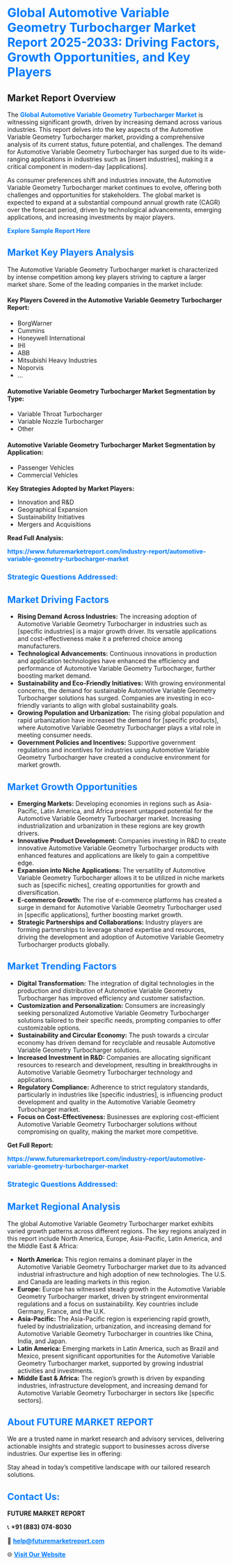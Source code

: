 <h1 style="color: #007BFF;">Global Automotive Variable Geometry Turbocharger Market Report 2025-2033: Driving Factors, Growth Opportunities, and Key Players</h1>

<section id="overview">
<h2>Market Report Overview</h2>
<p>The <a href="https://www.futuremarketreport.com/industry-report/automotive-variable-geometry-turbocharger-market" style="color: #007BFF; text-decoration: none;"><strong>Global Automotive Variable Geometry Turbocharger Market</strong></a> is witnessing significant growth, driven by increasing demand across various industries. This report delves into the key aspects of the Automotive Variable Geometry Turbocharger market, providing a comprehensive analysis of its current status, future potential, and challenges. The demand for Automotive Variable Geometry Turbocharger has surged due to its wide-ranging applications in industries such as [insert industries], making it a critical component in modern-day [applications].</p>
<p>As consumer preferences shift and industries innovate, the Automotive Variable Geometry Turbocharger market continues to evolve, offering both challenges and opportunities for stakeholders. The global market is expected to expand at a substantial compound annual growth rate (CAGR) over the forecast period, driven by technological advancements, emerging applications, and increasing investments by major players.</p>
</section>

<section id="overview">
<p><a href="https://www.futuremarketreport.com/request-sample/reportId=89236" style="color: #007BFF; text-decoration: none;"><strong>Explore Sample Report Here</strong></a></p>
</section>

<section id="key-players">
<h2 style="color: #007BFF;">Market Key Players Analysis</h2>
<p>The Automotive Variable Geometry Turbocharger market is characterized by intense competition among key players striving to capture a larger market share. Some of the leading companies in the market include:</p>
<h4>Key Players Covered in the Automotive Variable Geometry Turbocharger Report:</h4>
<ul><li>BorgWarner</li><li>Cummins</li><li>Honeywell International</li><li>IHI</li><li>ABB</li><li>Mitsubishi Heavy Industries</li><li>Noporvis</li><li>...</li></ul>
<h4>Automotive Variable Geometry Turbocharger Market Segmentation by Type:</h4>
<ul><li>Variable Throat Turbocharger</li><li>Variable Nozzle Turbocharger</li><li>Other</li></ul>

<h4>Automotive Variable Geometry Turbocharger Market Segmentation by Application:</h4>
<ul><li>Passenger Vehicles</li><li>Commercial Vehicles</li></ul>
<p><strong>Key Strategies Adopted by Market Players:</strong></p>
<ul>
<li>Innovation and R&D</li>
<li>Geographical Expansion</li>
<li>Sustainability Initiatives</li>
<li>Mergers and Acquisitions</li>
</ul>
</section>

<section>
<p><strong>Read Full Analysis: </strong></p><a href="https://www.futuremarketreport.com/industry-report/automotive-variable-geometry-turbocharger-market" style="color: #007BFF; text-decoration: none;"><strong>https://www.futuremarketreport.com/industry-report/automotive-variable-geometry-turbocharger-market</strong></a>
<h3 style="color: #007BFF;">Strategic Questions Addressed:</h3>
</section>

<section id="driving-factors">
<h2 style="color: #007BFF;">Market Driving Factors</h2>
<ul>
<li><strong>Rising Demand Across Industries:</strong> The increasing adoption of Automotive Variable Geometry Turbocharger in industries such as [specific industries] is a major growth driver. Its versatile applications and cost-effectiveness make it a preferred choice among manufacturers.</li>
<li><strong>Technological Advancements:</strong> Continuous innovations in production and application technologies have enhanced the efficiency and performance of Automotive Variable Geometry Turbocharger, further boosting market demand.</li>
<li><strong>Sustainability and Eco-Friendly Initiatives:</strong> With growing environmental concerns, the demand for sustainable Automotive Variable Geometry Turbocharger solutions has surged. Companies are investing in eco-friendly variants to align with global sustainability goals.</li>
<li><strong>Growing Population and Urbanization:</strong> The rising global population and rapid urbanization have increased the demand for [specific products], where Automotive Variable Geometry Turbocharger plays a vital role in meeting consumer needs.</li>
<li><strong>Government Policies and Incentives:</strong> Supportive government regulations and incentives for industries using Automotive Variable Geometry Turbocharger have created a conducive environment for market growth.</li>
</ul>
</section>

<section id="growth-opportunities">
<h2 style="color: #007BFF;">Market Growth Opportunities</h2>
<ul>
<li><strong>Emerging Markets:</strong> Developing economies in regions such as Asia-Pacific, Latin America, and Africa present untapped potential for the Automotive Variable Geometry Turbocharger market. Increasing industrialization and urbanization in these regions are key growth drivers.</li>
<li><strong>Innovative Product Development:</strong> Companies investing in R&D to create innovative Automotive Variable Geometry Turbocharger products with enhanced features and applications are likely to gain a competitive edge.</li>
<li><strong>Expansion into Niche Applications:</strong> The versatility of Automotive Variable Geometry Turbocharger allows it to be utilized in niche markets such as [specific niches], creating opportunities for growth and diversification.</li>
<li><strong>E-commerce Growth:</strong> The rise of e-commerce platforms has created a surge in demand for Automotive Variable Geometry Turbocharger used in [specific applications], further boosting market growth.</li>
<li><strong>Strategic Partnerships and Collaborations:</strong> Industry players are forming partnerships to leverage shared expertise and resources, driving the development and adoption of Automotive Variable Geometry Turbocharger products globally.</li>
</ul>
</section>

<section id="trending-factors">
<h2 style="color: #007BFF;">Market Trending Factors</h2>
<ul>
<li><strong>Digital Transformation:</strong> The integration of digital technologies in the production and distribution of Automotive Variable Geometry Turbocharger has improved efficiency and customer satisfaction.</li>
<li><strong>Customization and Personalization:</strong> Consumers are increasingly seeking personalized Automotive Variable Geometry Turbocharger solutions tailored to their specific needs, prompting companies to offer customizable options.</li>
<li><strong>Sustainability and Circular Economy:</strong> The push towards a circular economy has driven demand for recyclable and reusable Automotive Variable Geometry Turbocharger solutions.</li>
<li><strong>Increased Investment in R&D:</strong> Companies are allocating significant resources to research and development, resulting in breakthroughs in Automotive Variable Geometry Turbocharger technology and applications.</li>
<li><strong>Regulatory Compliance:</strong> Adherence to strict regulatory standards, particularly in industries like [specific industries], is influencing product development and quality in the Automotive Variable Geometry Turbocharger market.</li>
<li><strong>Focus on Cost-Effectiveness:</strong> Businesses are exploring cost-efficient Automotive Variable Geometry Turbocharger solutions without compromising on quality, making the market more competitive.</li>
</ul>
</section>

<section>
<p><strong>Get Full Report: </strong></p><a href="https://www.futuremarketreport.com/industry-report/automotive-variable-geometry-turbocharger-market" style="color: #007BFF; text-decoration: none;"><strong>https://www.futuremarketreport.com/industry-report/automotive-variable-geometry-turbocharger-market</strong></a>
<h3 style="color: #007BFF;">Strategic Questions Addressed:</h3>
</section>


<section id="regional-analysis">
<h2 style="color: #007BFF;">Market Regional Analysis</h2>
<p>The global Automotive Variable Geometry Turbocharger market exhibits varied growth patterns across different regions. The key regions analyzed in this report include North America, Europe, Asia-Pacific, Latin America, and the Middle East & Africa:</p>
<ul>
<li><strong>North America:</strong> This region remains a dominant player in the Automotive Variable Geometry Turbocharger market due to its advanced industrial infrastructure and high adoption of new technologies. The U.S. and Canada are leading markets in this region.</li>
<li><strong>Europe:</strong> Europe has witnessed steady growth in the Automotive Variable Geometry Turbocharger market, driven by stringent environmental regulations and a focus on sustainability. Key countries include Germany, France, and the U.K.</li>
<li><strong>Asia-Pacific:</strong> The Asia-Pacific region is experiencing rapid growth, fueled by industrialization, urbanization, and increasing demand for Automotive Variable Geometry Turbocharger in countries like China, India, and Japan.</li>
<li><strong>Latin America:</strong> Emerging markets in Latin America, such as Brazil and Mexico, present significant opportunities for the Automotive Variable Geometry Turbocharger market, supported by growing industrial activities and investments.</li>
<li><strong>Middle East & Africa:</strong> The region’s growth is driven by expanding industries, infrastructure development, and increasing demand for Automotive Variable Geometry Turbocharger in sectors like [specific sectors].</li>
</ul>
</section>

<footer>
<h2 style="color: #007BFF;">About FUTURE MARKET REPORT</h2>
<p>We are a trusted name in market research and advisory services, delivering actionable insights and strategic support to businesses across diverse industries. Our expertise lies in offering:</p>

<p>Stay ahead in today’s competitive landscape with our tailored research solutions.</p>

<h2 style="color: #007BFF;">Contact Us:</h2>
<p><strong>FUTURE MARKET REPORT</strong></p>
<p>📞 <strong>+91 (883) 074-8030</strong></p>
<p>📧 <strong><a href="mailto:help@futuremarketreport.com" style="color: #007BFF;">help@futuremarketreport.com</a></strong></p>
<p>🌐 <strong><a href="https://www.futuremarketreport.com/" style="color: #007BFF;">Visit Our Website</a></strong></p>
</footer>